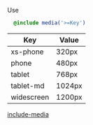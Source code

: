 Use
```scss
  @include media('>=Key')
```

Key         | Value
----------- | -----------
xs-phone    |320px
phone       | 480px
tablet      | 768px
tablet-md   | 1024px
widescreen  | 1200px

[include-media](https://include-media.com/)
